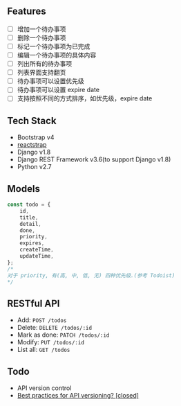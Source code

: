 ## Features

-   [ ] 增加一个待办事项
-   [ ] 删除一个待办事项
-   [ ] 标记一个待办事项为已完成
-   [ ] 编辑一个待办事项的具体内容
-   [ ] 列出所有的待办事项
-   [ ] 列表界面支持翻页
-   [ ] 待办事项可以设置优先级
-   [ ] 待办事项可以设置 expire date
-   [ ] 支持按照不同的方式排序，如优先级，expire date

## Tech Stack

-   Bootstrap v4
-   [reactstrap](https://reactstrap.github.io/)
-   Django v1.8
-   Django REST Framework v3.6(to support Django v1.8)
-   Python v2.7

## Models

```js
const todo = {
    id,
    title,
    detail,
    done,
    priority,
    expires,
    createTime,
    updateTime,
};
/*
对于 priority, 有(高, 中, 低, 无) 四种优先级.(参考 Todoist)
*/
```

## RESTful API

-   Add: `POST /todos`
-   Delete: `DELETE /todos/:id`
-   Mark as done: `PATCH /todos/:id`
-   Modify: `PUT /todos/:id`
-   List all: `GET /todos`

## Todo

-   API version control
-   [Best practices for API versioning? [closed]](https://stackoverflow.com/questions/389169/best-practices-for-api-versioning)
